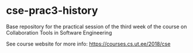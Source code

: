 # cse-prac3-history
Base repository for the practical session of the third week of the course on Collaboration Tools in Software Engineering

See course website for more info: https://courses.cs.ut.ee/2018/cse